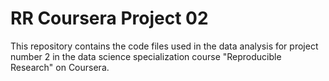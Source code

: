 # RR Coursera Project 02

This repository contains the code files used in the data analysis for project number 2 in the data science specialization course "Reproducible Research" on Coursera.
